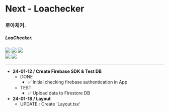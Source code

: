 # Next - Loachecker

### 로아체커.

##### LoaChecker.

<img src="https://img.shields.io/badge/Next.js-000?style=flat-square&logo=nextdotjs&logoColor=white"/> <img src="https://img.shields.io/badge/TypeScript-3178C6?style=flat-square&logo=typescript&logoColor=white"/> <img src="https://img.shields.io/badge/Tailwind CSS-06B6D4?style=flat-square&logo=tailwindcss&logoColor=white"/>  
<img src="https://img.shields.io/badge/Firebase-FFCA28?style=flat-square&logo=firebase&logoColor=white"/> <img src="https://img.shields.io/badge/React Hook Form-EC5990?style=flat-square&logo=reacthookform&logoColor=white"/>

---

- **24-01-12 / Create Firebase SDK & Test DB**
  - DONE
    - ✅ Initial checking firebase authentication in App
  - TEST
    - ✅ Upload data to Firestore DB
- **24-01-18 / Layout**
  - UPDATE : Create 'Layout.tsx'
